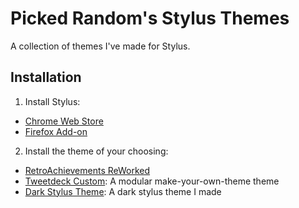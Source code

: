 # Picked Random's Stylus Themes
A collection of themes I've made for Stylus.

## Installation
1. Install Stylus:
  - [Chrome Web Store](https://chrome.google.com/webstore/detail/stylus/clngdbkpkpeebahjckkjfobafhncgmne?hl=en)
  - [Firefox Add-on](https://addons.mozilla.org/en-US/firefox/addon/styl-us/)
2. Install the theme of your choosing:
  - [RetroAchievements ReWorked](https://raw.githubusercontent.com/Picked-Random/test/master/RetroAchievementsTheme.user.css)
  - [Tweetdeck Custom](https://raw.githubusercontent.com/Picked-Random/Picked-Random-Stylus-Themes/master/TweetdeckCustom.user.css): A modular make-your-own-theme theme
  - [Dark Stylus Theme](https://raw.githubusercontent.com/Picked-Random/Picked-Random-Stylus-Themes/master/DarkStylusTheme.user.css): A dark stylus theme I made
